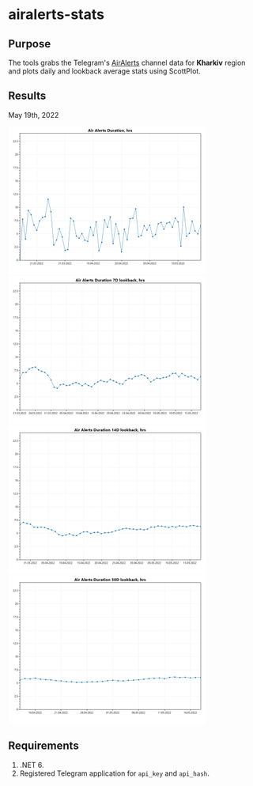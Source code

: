 # airalerts-stats

## Purpose

The tools grabs the Telegram's [AirAlerts](https://t.me/air_alert_ua) channel data for **Kharkiv** region and plots daily and lookback average stats using ScottPlot.

## Results

May 19th, 2022

<img src="./resources/plots/daily.png" width="400" height="300" />
<img src="./resources/plots/daily-7.png" width="400" height="300" />
<img src="./resources/plots/daily-14.png" width="400" height="300" />
<img src="./resources/plots/daily-30.png" width="400" height="300" />

## Requirements

1. .NET 6.
2. Registered Telegram application for `api_key` and `api_hash`.
